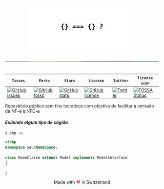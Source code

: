 <div align="center">
  <img src=".github/images/object-reference-javascript.png" width="350"><br><br>
</div>

<div align="center">
  <img src=".github/images/split.png"><br><br>
</div>

<center>

| **`Issues`** | **`Forks`** | **`Stars`** | **`License`** | **`Twitter`** | **`license scan`** |
|--------------|-------------|-------------|---------------|---------------|--------------------|
| [![GitHub issues](https://img.shields.io/github/issues/tassianoalencar/repositorio-padrao.svg)](https://github.com/tassianoalencar/repositorio-padrao/issues) | [![GitHub forks](https://img.shields.io/github/forks/tassianoalencar/repositorio-padrao.svg)](https://github.com/tassianoalencar/repositorio-padrao/network) | [![GitHub stars](https://img.shields.io/github/stars/tassianoalencar/repositorio-padrao.svg)](https://github.com/tassianoalencar/repositorio-padrao/stargazers) | [![GitHub license](https://img.shields.io/github/license/tassianoalencar/repositorio-padrao.svg)](https://github.com/tassianoalencar/repositorio-padrao) | [![Twitter](https://img.shields.io/twitter/url/https/github.com/tassianoalencar/repositorio-padrao.svg?style=social)](https://twitter.com/intent/tweet?text=Wow:&url=https%3A%2F%2Fgithub.com%2Ftassianoalencar%2Frepositorio-padrao) | [![FOSSA Status](https://app.fossa.io/api/projects/git%2Bgithub.com%2Ftassianoalencar%2Frepositorio-padrao.svg?type=shield)](https://app.fossa.io/projects/git%2Bgithub.com%2Ftassianoalencar%2Frepositorio-padrao?ref=badge_shield) |

</center>

Repositório público sem fins lucrativos com objetivo de facilitar a emissão de NF-e e NFC-e


#### *Exibindo algum tipo de cógido*
```shell
$ php -v
```

```php
<?php
namespace Seu\NameSpace;

class NomeClasse extends Model implements ModelInterface
{

}
```

<div align="center">Made with <span style="color: #e25555;">&#9829;</span> in Switzerland</div>
